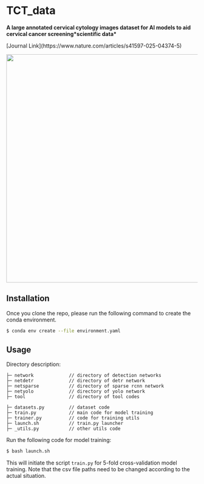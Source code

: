 # TCT_data
<p align="left"><b>A large annotated cervical cytology images dataset for AI models to aid cervical cancer screening*scientific data*</b></p>
[Journal Link](https://www.nature.com/articles/s41597-025-04374-5)
<p align="left"><img width="600" src="https://github.com/zx333445/TCT_data/blob/main/flow.png?raw=true"></p>

## Installation
Once you clone the repo, please run the following command to create the conda environment.

```bash
$ conda env create --file environment.yaml
```

## Usage

Directory description:

```
├─ network             // directory of detection networks
├─ netdetr             // directory of detr network
├─ netsparse           // directory of sparse rcnn network
├─ netyolo             // directory of yolo network
├─ tool                // directory of tool codes

├─ datasets.py         // dataset code
├─ train.py            // main code for model training
├─ trainer.py          // code for training utils
├─ launch.sh           // train.py launcher
├─ _utils.py           // other utils code
```

Run the following code for model training:

```bash
$ bash launch.sh
```

This will initiate the script `train.py` for 5-fold cross-validation model training. Note that the csv file paths need to be changed according to the actual situation. 

